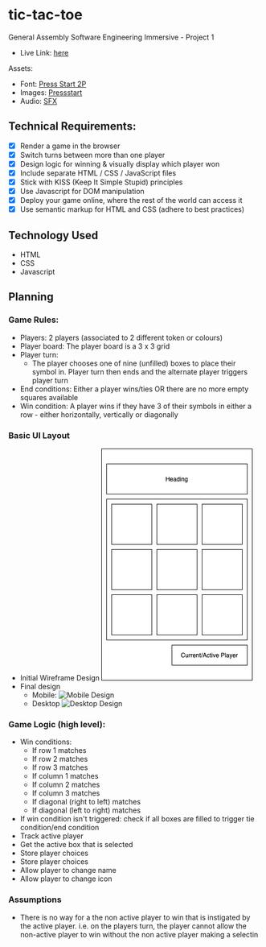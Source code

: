 # tic-tac-toe

General Assembly Software Engineering Immersive - Project 1
* Live Link: [here](https://kdaya001.github.io/tic-tac-toe/)

Assets:
* Font: [Press Start 2P](https://fonts.google.com/specimen/Press+Start+2P)
* Images: [Pressstart](https://pressstart.vip/)
* Audio: [SFX](https://opengameart.org/content/512-sound-effects-8-bit-style)

## Technical Requirements:
- [x] Render a game in the browser
- [x] Switch turns between more than one player
- [x] Design logic for winning & visually display which player won
- [x] Include separate HTML / CSS / JavaScript files
- [x] Stick with KISS (Keep It Simple Stupid) principles
- [x] Use Javascript for DOM manipulation
- [x] Deploy your game online, where the rest of the world can access it
- [x] Use semantic markup for HTML and CSS (adhere to best practices)

## Technology Used
* HTML
* CSS
* Javascript

## Planning
### Game Rules:
* Players: 2 players (associated to 2 different token or colours)
* Player board: The player board is a 3 x 3 grid
* Player turn:
    * The player chooses one of nine (unfilled) boxes to place their symbol in. Player turn then ends and the alternate player triggers player turn
* End conditions: Either a player wins/ties OR there are no more empty squares available
* Win condition: A player wins if they have 3 of their symbols in either a row - either horizontally, vertically or diagonally 

### Basic UI Layout 
- Initial Wireframe Design
![Wireframe](/images/basic-layout-wireframe.jpg)
- Final design
    - Mobile:
![Mobile Design](/images/game-design-mobile)
    - Desktop
![Desktop Design](/images/game-design-desktop)

### Game Logic (high level):
* Win conditions: 
    * If row 1 matches
    * If row 2 matches
    * If row 3 matches
    * If column 1 matches
    * If column 2 matches
    * If column 3 matches
    * If diagonal (right to left) matches
    * If diagonal (left to right) matches
* If win condition isn't triggered: check if all boxes are filled to trigger tie condition/end condition
* Track active player
* Get the active box that is selected
* Store player choices
* Store player choices
* Allow player to change name
* Allow player to change icon




### Assumptions
* There is no way for a the non active player to win that is instigated by the active player. i.e. on the players turn, the player cannot allow the non-active player to win without the non active player making a selectin
